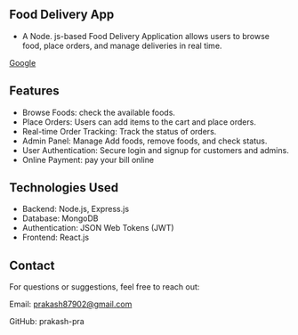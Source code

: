 ## Food Delivery App
- A Node. js-based Food Delivery Application allows users to browse food, place orders, and manage deliveries in real time.

<a href='google.com'>Google<a/>

## Features
- Browse Foods: check the available  foods.
- Place Orders: Users can add items to the cart and place orders.
- Real-time Order Tracking: Track the status of orders.
- Admin Panel: Manage Add foods, remove foods, and check status.
- User Authentication: Secure login and signup for customers and admins.
- Online Payment: pay your bill online

## Technologies Used
- Backend: Node.js, Express.js
- Database: MongoDB
- Authentication: JSON Web Tokens (JWT)
- Frontend: React.js

## Contact
For questions or suggestions, feel free to reach out:

Email: prakash87902@gmail.com<br/>

GitHub: prakash-pra

